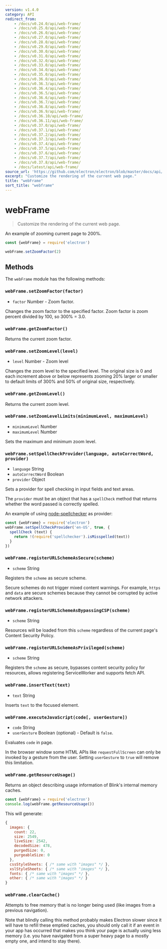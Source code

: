 ```yaml
---
version: v1.4.0
category: API
redirect_from:
    - /docs/v0.24.0/api/web-frame/
    - /docs/v0.25.0/api/web-frame/
    - /docs/v0.26.0/api/web-frame/
    - /docs/v0.27.0/api/web-frame/
    - /docs/v0.28.0/api/web-frame/
    - /docs/v0.29.0/api/web-frame/
    - /docs/v0.30.0/api/web-frame/
    - /docs/v0.31.0/api/web-frame/
    - /docs/v0.32.0/api/web-frame/
    - /docs/v0.33.0/api/web-frame/
    - /docs/v0.34.0/api/web-frame/
    - /docs/v0.35.0/api/web-frame/
    - /docs/v0.36.0/api/web-frame/
    - /docs/v0.36.3/api/web-frame/
    - /docs/v0.36.4/api/web-frame/
    - /docs/v0.36.5/api/web-frame/
    - /docs/v0.36.6/api/web-frame/
    - /docs/v0.36.7/api/web-frame/
    - /docs/v0.36.8/api/web-frame/
    - /docs/v0.36.9/api/web-frame/
    - /docs/v0.36.10/api/web-frame/
    - /docs/v0.36.11/api/web-frame/
    - /docs/v0.37.0/api/web-frame/
    - /docs/v0.37.1/api/web-frame/
    - /docs/v0.37.2/api/web-frame/
    - /docs/v0.37.3/api/web-frame/
    - /docs/v0.37.4/api/web-frame/
    - /docs/v0.37.5/api/web-frame/
    - /docs/v0.37.6/api/web-frame/
    - /docs/v0.37.7/api/web-frame/
    - /docs/v0.37.8/api/web-frame/
    - /docs/latest/api/web-frame/
source_url: 'https://github.com/electron/electron/blob/master/docs/api/web-frame.md'
excerpt: "Customize the rendering of the current web page."
title: "webFrame"
sort_title: "webframe"
---
```


# webFrame

> Customize the rendering of the current web page.

An example of zooming current page to 200%.

```javascript
const {webFrame} = require('electron')

webFrame.setZoomFactor(2)
```

## Methods

The `webFrame` module has the following methods:

### `webFrame.setZoomFactor(factor)`

* `factor` Number - Zoom factor.

Changes the zoom factor to the specified factor. Zoom factor is
zoom percent divided by 100, so 300% = 3.0.

### `webFrame.getZoomFactor()`

Returns the current zoom factor.

### `webFrame.setZoomLevel(level)`

* `level` Number - Zoom level

Changes the zoom level to the specified level. The original size is 0 and each
increment above or below represents zooming 20% larger or smaller to default
limits of 300% and 50% of original size, respectively.

### `webFrame.getZoomLevel()`

Returns the current zoom level.

### `webFrame.setZoomLevelLimits(minimumLevel, maximumLevel)`

* `minimumLevel` Number
* `maximumLevel` Number

Sets the maximum and minimum zoom level.

### `webFrame.setSpellCheckProvider(language, autoCorrectWord, provider)`

* `language` String
* `autoCorrectWord` Boolean
* `provider` Object

Sets a provider for spell checking in input fields and text areas.

The `provider` must be an object that has a `spellCheck` method that returns
whether the word passed is correctly spelled.

An example of using [node-spellchecker][spellchecker] as provider:

```javascript
const {webFrame} = require('electron')
webFrame.setSpellCheckProvider('en-US', true, {
  spellCheck (text) {
    return !(require('spellchecker').isMisspelled(text))
  }
})
```

### `webFrame.registerURLSchemeAsSecure(scheme)`

* `scheme` String

Registers the `scheme` as secure scheme.

Secure schemes do not trigger mixed content warnings. For example, `https` and
`data` are secure schemes because they cannot be corrupted by active network
attackers.

### `webFrame.registerURLSchemeAsBypassingCSP(scheme)`

* `scheme` String

Resources will be loaded from this `scheme` regardless of the current page's
Content Security Policy.

### `webFrame.registerURLSchemeAsPrivileged(scheme)`

* `scheme` String

Registers the `scheme` as secure, bypasses content security policy for resources,
allows registering ServiceWorker and supports fetch API.

### `webFrame.insertText(text)`

* `text` String

Inserts `text` to the focused element.

### `webFrame.executeJavaScript(code[, userGesture])`

* `code` String
* `userGesture` Boolean (optional) - Default is `false`.

Evaluates `code` in page.

In the browser window some HTML APIs like `requestFullScreen` can only be
invoked by a gesture from the user. Setting `userGesture` to `true` will remove
this limitation.

### `webFrame.getResourceUsage()`

Returns an object describing usage information of Blink's internal memory
caches.

```javascript
const {webFrame} = require('electron')
console.log(webFrame.getResourceUsage())
```

This will generate:

```javascript
{
  images: {
    count: 22,
    size: 2549,
    liveSize: 2542,
    decodedSize: 478,
    purgedSize: 0,
    purgeableSize: 0
  },
  cssStyleSheets: { /* same with "images" */ },
  xslStyleSheets: { /* same with "images" */ },
  fonts: { /* same with "images" */ },
  other: { /* same with "images" */ }
}
```

### `webFrame.clearCache()`

Attempts to free memory that is no longer being used (like images from a
previous navigation).

Note that blindly calling this method probably makes Electron slower since it
will have to refill these emptied caches, you should only call it if an event
in your app has occurred that makes you think your page is actually using less
memory (i.e. you have navigated from a super heavy page to a mostly empty one,
and intend to stay there).

[spellchecker]: https://github.com/atom/node-spellchecker

